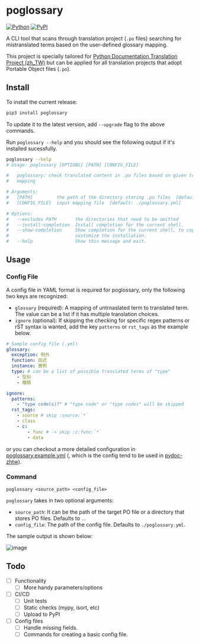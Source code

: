 # poglossary

[![Python](https://img.shields.io/pypi/pyversions/poglossary.svg?style=plastic)](https://badge.fury.io/py/poglossary)
[![PyPI](https://badge.fury.io/py/poglossary.svg)](https://badge.fury.io/py/poglossary)

A CLI tool that scans through translation project (`.po` files) searching for mistranslated terms based on the user-defined glossary mapping.

This project is specially tailored for [Python Documentation Translation Project (zh_TW)](https://github.com/python/python-docs-zh-tw) but can be applied for all translation projects that adopt Portable Object files (`.po`).

## Install

To install the current release:

```sh
pip3 install poglossary
```

To update it to the latest version, add `--upgrade` flag to the above commands.

Run `poglossary --help` and you should see the following output if it's installed sucessfully.

```sh
poglossary --help
# Usage: poglossary [OPTIONS] [PATH] [CONFIG_FILE]

#   poglossary: check translated content in .po files based on given translation
#   mapping

# Arguments:
#   [PATH]         the path of the directory storing .po files  [default: .]
#   [CONFIG_FILE]  input mapping file  [default: ./poglossary.yml]

# Options:
#   --excludes PATH       the directories that need to be omitted
#   --install-completion  Install completion for the current shell.
#   --show-completion     Show completion for the current shell, to copy it or
#                         customize the installation.
#   --help                Show this message and exit.
```

## Usage

### Config File

A config file in YAML format is required for poglossary, only the following two keys are recognized:

- `glossary` (required): A mapping of untrnaslated term to translated term. The value can be a list if it has multiple translation choices.
- `ignore` (optional): If skipping the checking for specific regex patterns or rST syntax is wanted, add the key `patterns` or `rst_tags` as the example below.

```yml
# Sample config file (.yml)
glossary:
  exception: 例外
  function: 函式
  instance: 實例
  type: # can be a list of possible translated terms of "type"
    - 型別
    - 種類

ignore:
  patterns:
    - "type code(s)?" # "type code" or "type codes" will be skipped
  rst_tags:
    - source # skip :source:`*`
    - class
    - c:
        - func # -> skip :c:func:`*`
        - data
```

or you can checkout a more detailed configuration in [poglossary.example.yml](./poglossary.example.yml) (, which is the config tend to be used in [pydoc-zhtw](https://github.com/python/python-docs-zh-tw)).

### Command

```shell
poglossary <source_path> <config_file>
```

`poglossary` takes in two optional arguments:

- `source_path`: It can be the path of the target PO file or a directory that stores PO files. Defaults to `.`.
- `config_file`: The path of the config file. Defaults to `./poglossary.yml`.

The sample output is shown below:

![image](https://user-images.githubusercontent.com/24987826/149608253-bec9d2ed-6605-41c8-956c-5e23e8447a5d.png)

## Todo

- [ ] Functionality
  - [ ] More handy parameters/options
- [ ] CI/CD
  - [ ] Unit tests
  - [ ] Static checks (mypy, isort, etc)
  - [ ] Upload to PyPI
- [ ] Config files
  - [ ] Handle missing fields.
  - [ ] Commands for creating a basic config file.
